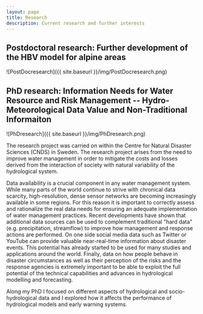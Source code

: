 ```yaml
---
layout: page
title: Research
description: Current research and further interests
---
```


## Postdoctoral research: Further development of the HBV model for alpine areas

![PostDocresearch]({{ site.baseurl }}/img/PostDocresearch.png)

<div class="line-separator"></div>

## PhD research: Information Needs for Water Resource and Risk Management -- Hydro-Meteorological Data Value and Non-Traditional Informaiton

![PhDresearch]({{ site.baseurl }}/img/PhDresearch.png)

The research project was carried on within the Centre for Natural Disaster Sciences (CNDS) in Sweden. The research project arises from the need to improve water management in order to mitigate the costs and losses derived from the interaction of society with natural variability of the hydrological system.

Data availability is a crucial component in any water management system. While many parts of the world continue to strive with chronical data scarcity, high-resolution, dense sensor networks are becoming increasingly available in some regions. For this reason it is important to correctly assess and rationalize the real data needs for ensuring an adequate implementation of  water management practices. Recent developments have shown that additional data sources can be used to complement traditional "hard data" (e.g. precipitation, streamflow) to improve how management and response actions are performed. On one side social media data such as Twitter or YouTube can provide valuable near-real-time information about disaster events. This potential has already started to be used for many studies and applications around the world. Finally, data on how people behave in disaster circumstances as well as their perception of the risks and the response agencies is extremely important to be able to exploit the full potential of the technical capabilities and advances in hydrological modelling and forecasting.

Along my PhD I focused on different aspects of hydrological and socio-hydrological data and I explored how it affects the performance of hydrological models and early warning systems.
